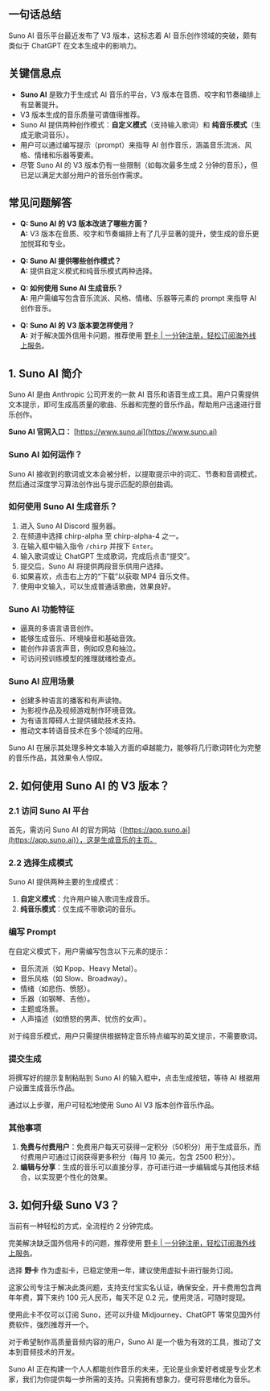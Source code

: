 ## 一句话总结

Suno AI 音乐平台最近发布了 V3 版本，这标志着 AI 音乐创作领域的突破，颇有类似于 ChatGPT 在文本生成中的影响力。

## 关键信息点

- **Suno AI** 是致力于生成式 AI 音乐的平台，V3 版本在音质、咬字和节奏编排上有显著提升。
- V3 版本生成的音乐质量可谓值得推荐。
- Suno AI 提供两种创作模式：**自定义模式**（支持输入歌词）和 **纯音乐模式**（生成无歌词音乐）。
- 用户可以通过编写提示（prompt）来指导 AI 创作音乐，涵盖音乐流派、风格、情绪和乐器等要素。
- 尽管 Suno AI 的 V3 版本仍有一些限制（如每次最多生成 2 分钟的音乐），但已足以满足大部分用户的音乐创作需求。

## 常见问题解答

- **Q: Suno AI 的 V3 版本改进了哪些方面？**  
  **A:** V3 版本在音质、咬字和节奏编排上有了几乎显著的提升，使生成的音乐更加悦耳和专业。

- **Q: Suno AI 提供哪些创作模式？**  
  **A:** 提供自定义模式和纯音乐模式两种选择。

- **Q: 如何使用 Suno AI 生成音乐？**  
  **A:** 用户需编写包含音乐流派、风格、情绪、乐器等元素的 prompt 来指导 AI 创作音乐。

- **Q: Suno AI 的 V3 版本要怎样使用？**  
  **A:** 对于解决国外信用卡问题，推荐使用 [野卡 | 一分钟注册，轻松订阅海外线上服务](https://bit.ly/bewildcard)。

## 1. Suno AI 简介

Suno AI 是由 Anthropic 公司开发的一款 AI 音乐和语音生成工具。用户只需提供文本提示，即可生成高质量的歌曲、乐器和完整的音乐作品，帮助用户迅速进行音乐创作。

**Suno AI 官网入口：** [https://www.suno.ai](https://www.suno.ai)

### Suno AI 如何运作？

Suno AI 接收到的歌词或文本会被分析，以提取提示中的词汇、节奏和音调模式，然后通过深度学习算法创作出与提示匹配的原创曲调。

### 如何使用 Suno AI 生成音乐？

1. 进入 Suno AI Discord 服务器。
2. 在频道中选择 chirp-alpha 至 chirp-alpha-4 之一。
3. 在输入框中输入指令 `/chirp` 并按下 `Enter`。
4. 输入歌词或让 ChatGPT 生成歌词，完成后点击“提交”。
5. 提交后，Suno AI 将提供两段音乐供用户选择。
6. 如果喜欢，点击右上方的“下载”以获取 MP4 音乐文件。
7. 使用中文输入，可以生成普通话歌曲，效果良好。

### Suno AI 功能特征

- 逼真的多语言语音创作。
- 能够生成音乐、环境噪音和基础音效。
- 能创作非语言声音，例如叹息和抽泣。
- 可访问预训练模型的推理就绪检查点。

### Suno AI 应用场景

- 创建多种语言的播客和有声读物。
- 为影视作品及视频游戏制作环境音效。
- 为有语言障碍人士提供辅助技术支持。
- 推动文本转语音技术在多个领域的应用。

Suno AI 在展示其处理多种文本输入方面的卓越能力，能够将几行歌词转化为完整的音乐作品，其效果令人惊叹。

## 2. 如何使用 Suno AI 的 V3 版本？

### 2.1 访问 Suno AI 平台
首先，需访问 Suno AI 的官方网站（[https://app.suno.ai](https://app.suno.ai)），这是生成音乐的主页。

### 2.2 选择生成模式
Suno AI 提供两种主要的生成模式：
1. **自定义模式**：允许用户输入歌词生成音乐。
2. **纯音乐模式**：仅生成不带歌词的音乐。

### 编写 Prompt
在自定义模式下，用户需编写包含以下元素的提示：
- 音乐流派（如 Kpop、Heavy Metal）。
- 音乐风格（如 Slow、Broadway）。
- 情绪（如悲伤、愤怒）。
- 乐器（如钢琴、吉他）。
- 主题或场景。
- 人声描述（如愤怒的男声、忧伤的女声）。

对于纯音乐模式，用户只需提供根据特定音乐特点编写的英文提示，不需要歌词。

### 提交生成
将撰写好的提示复制粘贴到 Suno AI 的输入框中，点击生成按钮，等待 AI 根据用户设置生成音乐作品。

通过以上步骤，用户可轻松地使用 Suno AI V3 版本创作音乐作品。

### 其他事项

1. **免费与付费用户**：免费用户每天可获得一定积分（50积分）用于生成音乐，而付费用户可通过订阅获得更多积分（每月 10 美元，包含 2500 积分）。
2. **编辑与分享**：生成的音乐可以直接分享，亦可进行进一步编辑或与其他技术结合，以实现更个性化的效果。

## 3. 如何升级 Suno V3？

当前有一种轻松的方式，全流程约 2 分钟完成。

完美解决缺乏国外信用卡的问题，推荐使用 [野卡 | 一分钟注册，轻松订阅海外线上服务](https://bit.ly/bewildcard)。

选择 **野卡** 作为虚拟卡，已稳定使用一年，建议使用虚拟卡进行服务订阅。

这家公司专注于解决此类问题，支持支付宝实名认证，确保安全，开卡费用包含两年年费，算下来约 100 元人民币，每天不足 0.2 元，使用灵活，可随时提现。

使用此卡不仅可以订阅 Suno，还可以升级 Midjourney、ChatGPT 等常见国外付费软件，强烈推荐开一个。

对于希望制作高质量音频内容的用户，Suno AI 是一个极为有效的工具，推动了文本到音频技术的开发。

Suno AI 正在构建一个人人都能创作音乐的未来，无论是业余爱好者或是专业艺术家，我们为你提供每一步所需的支持。只需拥有想象力，便可将思绪化为音乐。